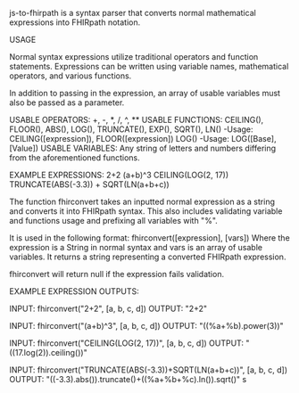 js-to-fhirpath is a syntax parser that converts normal mathematical expressions
into FHIRpath notation. 

USAGE

Normal syntax expressions utilize traditional operators and function statements.
Expressions can be written using variable names, mathematical operators, and various
functions. 

In addition to passing in the expression, an array of usable variables must
also be passed as a parameter.

USABLE OPERATORS: +, -, *, /, ^, **
USABLE FUNCTIONS: 
CEILING(), FLOOR(), ABS(), LOG(), TRUNCATE(), EXP(), SQRT(), LN()
    -Usage: CEILING([expression]), FLOOR([expression])
LOG()
    -Usage: LOG([Base], [Value])
USABLE VARIABLES: Any string of letters and numbers differing from the aforementioned functions.

EXAMPLE EXPRESSIONS:
2+2
(a+b)^3
CEILING(LOG(2, 17))
TRUNCATE(ABS(-3.3)) + SQRT(LN(a+b+c))

The function fhirconvert takes an inputted normal expression as a string
and converts it into FHIRpath syntax. This also includes validating variable and 
functions usage and prefixing all variables with "%". 

It is used in the following format: fhirconvert([expression], [vars])
Where the expression is a String in normal syntax and vars is an array
of usable variables. It returns a string representing a converted
FHIRpath expression.

fhirconvert will return null if the expression fails validation.

EXAMPLE EXPRESSION OUTPUTS:

INPUT: fhirconvert("2+2", [a, b, c, d])
OUTPUT: "2+2"

INPUT: fhirconvert("(a+b)^3", [a, b, c, d])
OUTPUT: "((%a+%b).power(3))"

INPUT: fhirconvert("CEILING(LOG(2, 17))", [a, b, c, d])
OUTPUT: "((17.log(2)).ceiling())"

INPUT: fhirconvert("TRUNCATE(ABS(-3.3))+SQRT(LN(a+b+c))", [a, b, c, d])
OUTPUT: "((-3.3).abs()).truncate()+((%a+%b+%c).ln()).sqrt()"
s